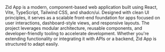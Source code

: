 Zid App is a modern, component-based web application built using React, Vite, TypeScript, Tailwind CSS, and shadcn/ui. Designed with clean UI principles, it serves as a scalable front-end foundation for apps focused on user interactions, dashboard-style views, and responsive layouts. The project leverages modular architecture, reusable components, and developer-friendly tooling to accelerate development. Whether you're extending functionality or integrating it with APIs or a backend, Zid App is structured to adapt easily.
